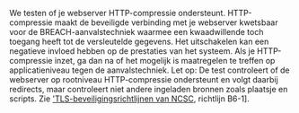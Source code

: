 We testen of je webserver HTTP-compressie ondersteunt. HTTP-compressie maakt de beveiligde verbinding met je webserver kwetsbaar voor de BREACH-aanvalstechniek waarmee een kwaadwillende toch toegang heeft tot de versleutelde gegevens. Het uitschakelen kan een negatieve invloed hebben op de prestaties van het systeem. Als je HTTP-compressie inzet, ga dan na of het mogelijk is maatregelen te treffen op applicatieniveau tegen de aanvalstechniek. Let op: De test controleert of de webserver op rootniveau HTTP-compressie ondersteunt en volgt daarbij redirects, maar controleert niet andere ingeladen bronnen zoals plaatsje en scripts. Zie ['TLS-beveiligingsrichtlijnen van NCSC](https://www.ncsc.nl/actueel/whitepapers/ict-beveiligingsrichtlijnen-voor-transport-layer-security-tls.html), richtlijn B6-1].
